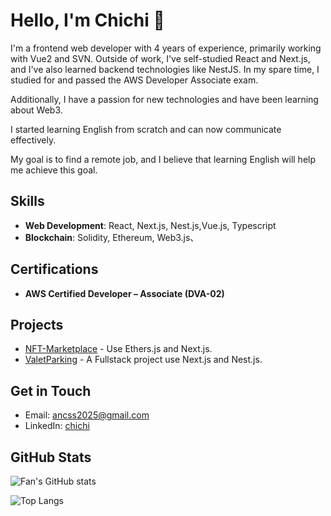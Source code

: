 # Hello, I'm Chichi 👋

I'm a frontend web developer with 4 years of experience, primarily working with Vue2 and SVN. Outside of work, I've self-studied React and Next.js, and I've also learned backend technologies like NestJS. In my spare time, I studied for and passed the AWS Developer Associate exam.

Additionally, I have a passion for new technologies and have been learning about Web3. 

I started learning English from scratch and can now communicate effectively. 

My goal is to find a remote job, and I believe that learning English will help me achieve this goal.


## Skills
- **Web Development**: React, Next.js, Nest.js,Vue.js, Typescript
- **Blockchain**: Solidity, Ethereum, Web3.js、

## Certifications
- **AWS Certified Developer – Associate (DVA-02)**

## Projects
- [ NFT-Marketplace](https://nft-marketplace-brown-theta.vercel.app/) - Use Ethers.js and Next.js.
- [ValetParking](https://valetparking.chichi.hair/) - A Fullstack project use Next.js and Nest.js.

## Get in Touch
- Email: [ancss2025@gmail.com](mailto:ancss2025@gmail.com)
- LinkedIn: [chichi](https://www.linkedin.com/in/huang-chee-6846712aa/?locale=en_US)


## GitHub Stats
![Fan's GitHub stats](https://github-readme-stats.vercel.app/api?username=Ancss&show_icons=true&theme=radical)

![Top Langs](https://github-readme-stats.vercel.app/api/top-langs/?username=Ancss&layout=compact)

<!--
**Ancss/Ancss** is a ✨ _special_ ✨ repository because its `README.md` (this file) appears on your GitHub profile.

Here are some ideas to get you started:

- 🔭 I’m currently working on ...
- 🌱 I’m currently learning ...
- 👯 I’m looking to collaborate on ...
- 🤔 I’m looking for help with ...
- 💬 Ask me about ...
- 📫 How to reach me: ...
- 😄 Pronouns: ...
- ⚡ Fun fact: ...
-->
